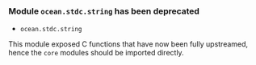 ### Module `ocean.stdc.string` has been deprecated

* `ocean.stdc.string`

This module exposed C functions that have now been fully upstreamed,
hence the `core` modules should be imported directly.
